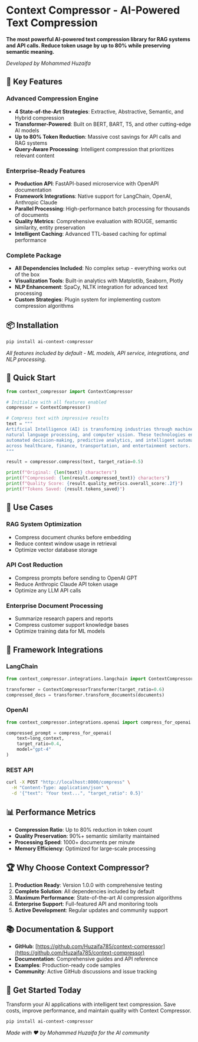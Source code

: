 # Context Compressor - AI-Powered Text Compression

**The most powerful AI-powered text compression library for RAG systems and API calls. Reduce token usage by up to 80% while preserving semantic meaning.**

*Developed by Mohammed Huzaifa*

## 🚀 Key Features

### Advanced Compression Engine
- **4 State-of-the-Art Strategies**: Extractive, Abstractive, Semantic, and Hybrid compression
- **Transformer-Powered**: Built on BERT, BART, T5, and other cutting-edge AI models
- **Up to 80% Token Reduction**: Massive cost savings for API calls and RAG systems
- **Query-Aware Processing**: Intelligent compression that prioritizes relevant content

### Enterprise-Ready Features
- **Production API**: FastAPI-based microservice with OpenAPI documentation
- **Framework Integrations**: Native support for LangChain, OpenAI, Anthropic Claude
- **Parallel Processing**: High-performance batch processing for thousands of documents
- **Quality Metrics**: Comprehensive evaluation with ROUGE, semantic similarity, entity preservation
- **Intelligent Caching**: Advanced TTL-based caching for optimal performance

### Complete Package
- **All Dependencies Included**: No complex setup - everything works out of the box
- **Visualization Tools**: Built-in analytics with Matplotlib, Seaborn, Plotly
- **NLP Enhancement**: SpaCy, NLTK integration for advanced text processing
- **Custom Strategies**: Plugin system for implementing custom compression algorithms

## 📦 Installation

```bash
pip install ai-context-compressor
```

*All features included by default - ML models, API service, integrations, and NLP processing.*

## 🏁 Quick Start

```python
from context_compressor import ContextCompressor

# Initialize with all features enabled
compressor = ContextCompressor()

# Compress text with impressive results
text = """
Artificial Intelligence (AI) is transforming industries through machine learning,
natural language processing, and computer vision. These technologies enable
automated decision-making, predictive analytics, and intelligent automation
across healthcare, finance, transportation, and entertainment sectors.
"""

result = compressor.compress(text, target_ratio=0.5)

print(f"Original: {len(text)} characters")
print(f"Compressed: {len(result.compressed_text)} characters")
print(f"Quality Score: {result.quality_metrics.overall_score:.2f}")
print(f"Tokens Saved: {result.tokens_saved}")
```

## 🎯 Use Cases

### RAG System Optimization
- Compress document chunks before embedding
- Reduce context window usage in retrieval
- Optimize vector database storage

### API Cost Reduction
- Compress prompts before sending to OpenAI GPT
- Reduce Anthropic Claude API token usage
- Optimize any LLM API calls

### Enterprise Document Processing
- Summarize research papers and reports
- Compress customer support knowledge bases
- Optimize training data for ML models

## 🔌 Framework Integrations

### LangChain
```python
from context_compressor.integrations.langchain import ContextCompressorTransformer

transformer = ContextCompressorTransformer(target_ratio=0.6)
compressed_docs = transformer.transform_documents(documents)
```

### OpenAI
```python
from context_compressor.integrations.openai import compress_for_openai

compressed_prompt = compress_for_openai(
    text=long_context,
    target_ratio=0.4,
    model="gpt-4"
)
```

### REST API
```bash
curl -X POST "http://localhost:8000/compress" \
  -H "Content-Type: application/json" \
  -d '{"text": "Your text...", "target_ratio": 0.5}'
```

## 📊 Performance Metrics

- **Compression Ratio**: Up to 80% reduction in token count
- **Quality Preservation**: 90%+ semantic similarity maintained
- **Processing Speed**: 1000+ documents per minute
- **Memory Efficiency**: Optimized for large-scale processing

## 🏆 Why Choose Context Compressor?

1. **Production Ready**: Version 1.0.0 with comprehensive testing
2. **Complete Solution**: All dependencies included by default
3. **Maximum Performance**: State-of-the-art AI compression algorithms
4. **Enterprise Support**: Full-featured API and monitoring tools
5. **Active Development**: Regular updates and community support

## 📚 Documentation & Support

- **GitHub**: [https://github.com/Huzaifa785/context-compressor](https://github.com/Huzaifa785/context-compressor)
- **Documentation**: Comprehensive guides and API reference
- **Examples**: Production-ready code samples
- **Community**: Active GitHub discussions and issue tracking

## 🚀 Get Started Today

Transform your AI applications with intelligent text compression. Save costs, improve performance, and maintain quality with Context Compressor.

```bash
pip install ai-context-compressor
```

*Made with ❤️ by Mohammed Huzaifa for the AI community*